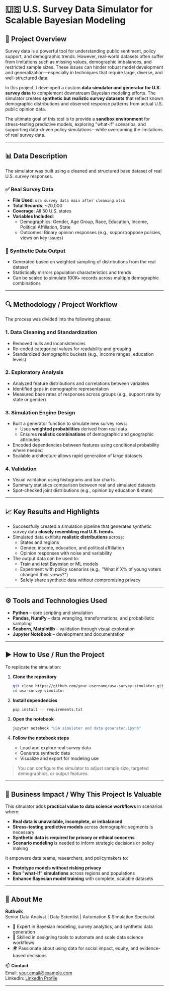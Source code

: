 
# 🇺🇸 U.S. Survey Data Simulator for Scalable Bayesian Modeling

## 🧠 Project Overview

Survey data is a powerful tool for understanding public sentiment, policy support, and demographic trends. However, real-world datasets often suffer from limitations such as missing values, demographic imbalances, and restricted sample sizes. These issues can hinder robust model development and generalization—especially in techniques that require large, diverse, and well-structured data.

In this project, I developed a custom **data simulator and generator for U.S. survey data** to complement downstream Bayesian modeling efforts. The simulator creates **synthetic but realistic survey datasets** that reflect known demographic distributions and observed response patterns from actual U.S. public opinion data.

The ultimate goal of this tool is to provide a **sandbox environment** for stress-testing predictive models, exploring "what-if" scenarios, and supporting data-driven policy simulations—while overcoming the limitations of real survey data.

---

## 📊 Data Description

The simulator was built using a cleaned and structured base dataset of real U.S. survey responses.

### ✅ Real Survey Data
- **File Used**: `usa survey data main after cleaning.xlsx`
- **Total Records**: ~20,000
- **Coverage**: All 50 U.S. states
- **Variables Included**:
  - Demographics: Gender, Age Group, Race, Education, Income, Political Affiliation, State
  - Outcomes: Binary opinion responses (e.g., support/oppose policies, views on key issues)

### 🔄 Synthetic Data Output
- Generated based on weighted sampling of distributions from the real dataset
- Statistically mirrors population characteristics and trends
- Can be scaled to simulate 100K+ records across multiple demographic combinations

---

## 🔍 Methodology / Project Workflow

The process was divided into the following phases:

### 1. **Data Cleaning and Standardization**
- Removed nulls and inconsistencies
- Re-coded categorical values for readability and grouping
- Standardized demographic buckets (e.g., income ranges, education levels)

### 2. **Exploratory Analysis**
- Analyzed feature distributions and correlations between variables
- Identified gaps in demographic representation
- Measured base rates of responses across groups (e.g., support rate by state or gender)

### 3. **Simulation Engine Design**
- Built a generator function to simulate new survey rows:
  - Uses **weighted probabilities** derived from real data
  - Ensures **realistic combinations** of demographic and geographic attributes
- Encoded dependencies between features using conditional probability where needed
- Scalable architecture allows rapid generation of large datasets

### 4. **Validation**
- Visual validation using histograms and bar charts
- Summary statistics comparison between real and simulated datasets
- Spot-checked joint distributions (e.g., opinion by education & state)

---

## 📈 Key Results and Highlights

- Successfully created a simulation pipeline that generates synthetic survey data **closely resembling real U.S. trends**.
- Simulated data exhibits **realistic distributions** across:
  - States and regions
  - Gender, income, education, and political affiliation
  - Opinion responses with noise and variability
- The output data can be used to:
  - Train and test Bayesian or ML models
  - Experiment with policy scenarios (e.g., "What if X% of young voters changed their views?")
  - Safely share synthetic data without compromising privacy

---

## ⚙️ Tools and Technologies Used

- **Python** – core scripting and simulation
- **Pandas, NumPy** – data wrangling, transformations, and probabilistic sampling
- **Seaborn, Matplotlib** – validation through visual exploration
- **Jupyter Notebook** – development and documentation

---

## ▶️ How to Use / Run the Project

To replicate the simulation:

1. **Clone the repository**  
   ```bash
   git clone https://github.com/your-username/usa-survey-simulator.git
   cd usa-survey-simulator
   ```

2. **Install dependencies**  
   ```bash
   pip install -r requirements.txt
   ```

3. **Open the notebook**  
   ```bash
   jupyter notebook "USA simulater and data generater.ipynb"
   ```

4. **Follow the notebook steps**  
   - Load and explore real survey data
   - Generate synthetic data
   - Visualize and export for modeling use

> You can configure the simulator to adjust sample size, targeted demographics, or output features.

---

## 💼 Business Impact / Why This Project Is Valuable

This simulator adds **practical value to data science workflows** in scenarios where:

- **Real data is unavailable, incomplete, or imbalanced**
- **Stress-testing predictive models** across demographic segments is necessary
- **Synthetic data is required for privacy or ethical concerns**
- **Scenario modeling** is needed to inform strategic decisions or policy making

It empowers data teams, researchers, and policymakers to:
- **Prototype models without risking privacy**
- **Run "what-if" simulations** across regions and populations
- **Enhance Bayesian model training** with complete, scalable datasets

---

## 👤 About Me

**Ruthwik**  
Senior Data Analyst | Data Scientist | Automation & Simulation Specialist  

- 🔬 Expert in Bayesian modeling, survey analytics, and synthetic data generation  
- 🔧 Skilled in designing tools to automate and scale data science workflows  
- 🌍 Passionate about using data for social impact, equity, and evidence-based decisions  

📫 **Contact**  
Email: your.email@example.com  
LinkedIn: [LinkedIn Profile](#)

---

